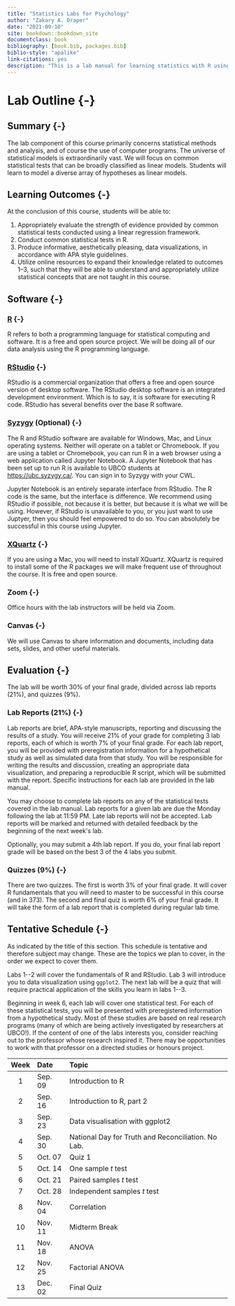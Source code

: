 ```yaml
--- 
title: "Statistics Labs for Psychology"
author: "Zakary A. Draper"
date: "2021-09-10"
site: bookdown::bookdown_site
documentclass: book
bibliography: [book.bib, packages.bib]
biblio-style: "apalike"
link-citations: yes
description: "This is a lab manual for learning statistics with R using examples of hypothetical psych science studies."
---
```


# Lab Outline {-}

<!-- ## Author's Note {-} -->

<!-- Hi there. I hope you find this lab manual helpful. If you are an instructor who is interested in using these materials for your course, you can [email me](mailto:zakary.draper@ubc.ca) and I can provide you with some additional resources. -->



## Summary {-}

The lab component of this course primarily concerns statistical methods and analysis, and of course the use of computer programs. The universe of statistical models is extraordinarily vast. We will focus on common statistical tests that can be broadly classified as linear models. Students will learn to model a diverse array of hypotheses as linear models.

## Learning Outcomes {-}

At the conclusion of this course, students will be able to:

1. Appropriately evaluate the strength of evidence provided by common statistical tests conducted using a linear regression framework.
2. Conduct common statistical tests in R.
3. Produce informative, aesthetically pleasing, data visualizations, in accordance with APA style guidelines.
4. Utilize online resources to expand their knowledge related to outcomes 1–3, such that they will be able to understand and appropriately utilize statistical concepts that are not taught in this course.

## Software {-}

### [R](https://www.r-project.org/) {-}

R refers to both a programming language for statistical computing and software. It is a free and open source project. We will be doing all of our data analysis using the R programming language.

### [RStudio](https://rstudio.com/) {-}

RStudio is a commercial organization that offers a free and open source version of desktop software. The RStudio desktop software is an integrated development environment. Which is to say, it is software for executing R code. RStudio has several benefits over the base R software.

### [Syzygy](https://ubc.syzygy.ca/) (Optional) {-}

The R and RStudio software are available for Windows, Mac, and Linux operating systems. Neither will operate on a tablet or Chromebook. If you are using a tablet or Chromebook, you can run R in a web browser using a web application called Jupyter Notebook. A Jupyter Notebook that has been set up to run R is available to UBCO students at https://ubc.syzygy.ca/. You can sign in to Syzygy with your CWL.

Jupyter Notebook is an entirely separate interface from RStudio. The R code is the same, but the interface is difference. We recommend using RStudio if possible, not because it is better, but because it is what we will be using. However, if RStudio is unavailable to you, or you just want to use Juptyer, then you should feel empowered to do so. You can absolutely be successful in this course using Jupyter.

### [XQuartz](https://www.xquartz.org/) {-}

If you are using a Mac, you will need to install XQuartz. XQuartz is required to install some of the R packages we will make frequent use of throughout the course. It is free and open source.

### Zoom {-}

Office hours with the lab instructors will be held via Zoom.

### Canvas {-}

We will use Canvas to share information and documents, including data sets, slides, and other useful materials.

<!-- ## Learning Materials -->

<!-- Consistent with learning outcome number 4, you are expected to take responsibility for your own learning. This includes completing all assigned activities (such as readings and assignments). It also includes ensuring that you have a sufficient understanding of the concepts taught in the lab, which may require that you do work beyond what has been explicitly assigned. There are abundant resources for learning R and statistics that are freely available online. Below is a sampling of resources you might turn to during your R journey. -->

<!-- ### [Lab Manual](https://zakarydraper.com/book) -->

<!-- Beginning with lab 4, the lab manual contains all the information for completing the lab assignments/reports. -->

<!-- ### [Learning Statistics with R](https://learningstatisticswithr.com/) -->

<!-- Learning Statistics with R by Danielle Navarro is a freely available introductory R and statistics textbook. There is a PDF version as well as a web version. This is a great resource written by an accomplished statistician/researcher/programmer. She draws heavily on functions from an R package she wrote for the course. We will not be teaching these functions in the lab. Use this text mainly for understanding the statistical concepts rather than the code. -->

<!-- ### [YaRrr! The Pirate's Guide to R](https://bookdown.org/ndphillips/YaRrr/) -->

<!-- YaRrr! The Pirate’s Guide to R is a fun and accessible book that introduces many important R concepts. The author has also created an accompanying video series available on YouTube. -->

<!-- ### [A Practical Extension of Statistics in Psychology Using R](https://rpsystats.com/) -->

<!-- In the words of the authors: -->

<!-- > This book aims to provide a practical extension of introductory statistics typically taught in psychology into the general linear model (GLM) using R. -->

<!-- In other words, assuming that you already familiar with the statistical tests, this book will expand your understanding of those tests, by explaining them from the perspective of a unified framework. -->

<!-- ### [R for Data Science](https://r4ds.had.co.nz/) -->

<!-- R for Data Science teaches data science in R with a strong focus on R packages that are part of the [Tidyverse](https://www.tidyverse.org/). We will be referring to this book when we learn about Data Visualization. The other chapters are not relevant to this course.  -->

<!-- ## A Typical Week -->

<!-- ### Before the Lab -->

<!-- Before attending the lab, read the lab manual content associated with the lab. You are responsible for understanding the statistical concepts that will be covered. We will be covering how to conduct statistical tests in R. We will not be teaching the statistical tests themselves. You will need to be familiar with them when you come to the lab. -->

<!-- ### During the Lab -->

<!-- Generally, we will begin by introducing the topic of the lab and answering any questions you encountered as you prepared for the lab. We will then provide some instruction and work through an example together. After that, you will have self-directed time to work through a lab activity. The first labs will focus on learning R programming. The remaining labs will concern learning and applying statistical tests in R and writing up the results. -->

<!-- ### After the Lab -->

<!-- Assignments (discussed below) are due the following Monday at 11:59 PM. -->

## Evaluation {-}

The lab will be worth 30% of your final grade, divided across lab reports (21%), and quizzes (9%).

### Lab Reports (21%) {-}

Lab reports are brief, APA-style manuscripts, reporting and discussing the results of a study. You will receive 21% of your grade for completing 3 lab reports, each of which is worth 7% of your final grade. For each lab report, you will be provided with preregistration information for a hypothetical study as well as simulated data from that study. You will be responsible for writing the results and discussion, creating an appropriate data visualization, and preparing a reproducible R script, which will be submitted with the report. Specific instructions for each lab are provided in the lab manual.

You may choose to complete lab reports on any of the statistical tests covered in the lab manual. Lab reports for a given lab are due the Monday following the lab at 11:59 PM. Late lab reports will not be accepted. Lab reports will be marked and returned with detailed feedback by the beginning of the next week's lab.

Optionally, you may submit a 4th lab report. If you do, your final lab report grade will be based on the best 3 of the 4 labs you submit.

### Quizzes (9%) {-}

There are two quizzes. The first is worth 3% of your final grade. It will cover R fundamentals that you will need to master to be successful in this course (and in 373). The second and final quiz is worth 6% of your final grade. It will take the form of a lab report that is completed during regular lab time.

## Tentative Schedule {-}

As indicated by the title of this section. This schedule is tentative and therefore subject may change. These are the topics we plan to cover, in the order we expect to cover them.

Labs 1--2 will cover the fundamentals of R and RStudio. Lab 3 will introduce you to data visualization using `ggplot2`. The next lab will be a quiz that will require practical application of the skills you learn in labs 1--3.

Beginning in week 6, each lab will cover one statistical test. For each of these statistical tests, you will be presented with preregistered information from a hypothetical study. Most of these studies are based on real research programs (many of which are being actively investigated by researchers at UBCO!). If the content of one of the labs interests you, consider reaching out to the professor whose research inspired it. There may be opportunities to work with that professor on a directed studies or honours project.

|Week |Date           |Topic                                                |
|:---:|:--------------|:----------------------------------------------------|
|1    |Sep. 09 |Introduction to R                                    |
|2    |Sep. 16 |Introduction to R, part 2                            |
|3    |Sep. 23 |Data visualisation with ggplot2                      |
|4    |Sep. 30 |National Day for Truth and Reconciliation. No Lab.   |
|5    |Oct. 07 |Quiz 1                                               |
|5    |Oct. 14 |One sample *t* test                                  |
|6    |Oct. 21 |Paired samples *t* test                              |
|7    |Oct. 28 |Independent samples *t* test                         |
|8    |Nov. 04 |Correlation                                          |
|10   |Nov. 11|Midterm Break                                        |
|11   |Nov. 18|ANOVA                                                |
|12   |Nov. 25|Factorial ANOVA                                      |
|13   |Dec. 02|Final Quiz                                           |
